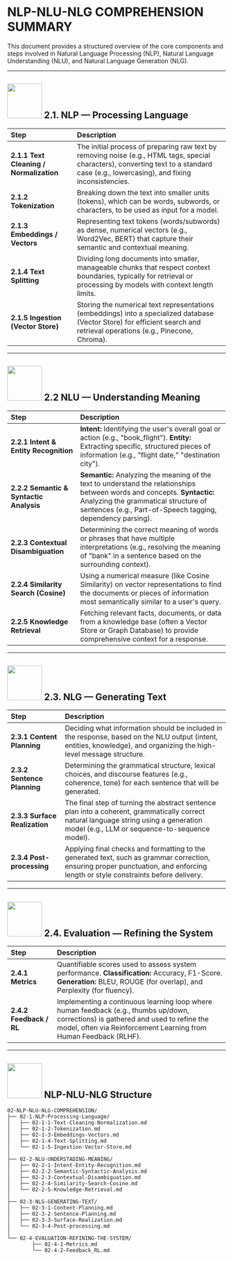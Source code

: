 # NLP-NLU-NLG COMPREHENSION SUMMARY

This document provides a structured overview of the core components and steps involved in Natural Language Processing (NLP), Natural Language Understanding (NLU), and Natural Language Generation (NLG).

---

## <img src="https://cdn-icons-png.flaticon.com/512/1713/1713860.png" width="80"/> 2.1. NLP — Processing Language

| Step | Description |
| :--- | :--- |
| **2.1.1 Text Cleaning / Normalization** | The initial process of preparing raw text by removing noise (e.g., HTML tags, special characters), converting text to a standard case (e.g., lowercasing), and fixing inconsistencies. |
| **2.1.2 Tokenization** | Breaking down the text into smaller units (tokens), which can be words, subwords, or characters, to be used as input for a model. |
| **2.1.3 Embeddings / Vectors** | Representing text tokens (words/subwords) as dense, numerical vectors (e.g., Word2Vec, BERT) that capture their semantic and contextual meaning. |
| **2.1.4 Text Splitting** | Dividing long documents into smaller, manageable chunks that respect context boundaries, typically for retrieval or processing by models with context length limits. |
| **2.1.5 Ingestion (Vector Store)** | Storing the numerical text representations (embeddings) into a specialized database (Vector Store) for efficient search and retrieval operations (e.g., Pinecone, Chroma). |

---

## <img src="https://cdn-icons-png.flaticon.com/512/6062/6062503.png" width="80"/> 2.2 NLU — Understanding Meaning

| Step | Description |
| :--- | :--- |
| **2.2.1 Intent & Entity Recognition** | **Intent:** Identifying the user's overall goal or action (e.g., "book\_flight"). **Entity:** Extracting specific, structured pieces of information (e.g., "flight date," "destination city"). |
| **2.2.2 Semantic & Syntactic Analysis** | **Semantic:** Analyzing the meaning of the text to understand the relationships between words and concepts. **Syntactic:** Analyzing the grammatical structure of sentences (e.g., Part-of-Speech tagging, dependency parsing). |
| **2.2.3 Contextual Disambiguation** | Determining the correct meaning of words or phrases that have multiple interpretations (e.g., resolving the meaning of "bank" in a sentence based on the surrounding context). |
| **2.2.4 Similarity Search (Cosine)** | Using a numerical measure (like Cosine Similarity) on vector representations to find the documents or pieces of information most semantically similar to a user's query. |
| **2.2.5 Knowledge Retrieval** | Fetching relevant facts, documents, or data from a knowledge base (often a Vector Store or Graph Database) to provide comprehensive context for a response. |

---

## <img src="https://cdn-icons-png.flaticon.com/512/10087/10087719.png" width="80"/> 2.3. NLG — Generating Text

| Step | Description |
| :--- | :--- |
| **2.3.1 Content Planning** | Deciding what information should be included in the response, based on the NLU output (intent, entities, knowledge), and organizing the high-level message structure. |
| **2.3.2 Sentence Planning** | Determining the grammatical structure, lexical choices, and discourse features (e.g., coherence, tone) for each sentence that will be generated. |
| **2.3.3 Surface Realization** | The final step of turning the abstract sentence plan into a coherent, grammatically correct natural language string using a generation model (e.g., LLM or sequence-to-sequence model). |
| **2.3.4 Post-processing** | Applying final checks and formatting to the generated text, such as grammar correction, ensuring proper punctuation, and enforcing length or style constraints before delivery. |

---

## <img src="https://cdn-icons-png.flaticon.com/512/2550/2550820.png" width="80"/> 2.4. Evaluation — Refining the System

| Step | Description |
| :--- | :--- |
| **2.4.1 Metrics** | Quantifiable scores used to assess system performance. **Classification:** Accuracy, F1-Score. **Generation:** BLEU, ROUGE (for overlap), and Perplexity (for fluency). |
| **2.4.2 Feedback / RL** | Implementing a continuous learning loop where human feedback (e.g., thumbs up/down, corrections) is gathered and used to refine the model, often via Reinforcement Learning from Human Feedback (RLHF). |

---

## <img src="https://cdn-icons-png.flaticon.com/512/18310/18310876.png" width="80"/> NLP-NLU-NLG Structure 

```
02-NLP-NLU-NLG-COMPREHENSION/
├── 02-1-NLP-Processing-Language/
│   ├── 02-1-1-Text-Cleaning-Normalization.md
│   ├── 02-1-2-Tokenization.md
│   ├── 02-1-3-Embeddings-Vectors.md
│   ├── 02-1-4-Text-Splitting.md
│   └── 02-1-5-Ingestion-Vector-Store.md
│
├── 02-2-NLU-UNDERSTADING-MEANING/
│   ├── 02-2-1-Intent-Entity-Recognition.md
│   ├── 02-2-2-Semantic-Syntactic-Analysis.md
│   ├── 02-2-3-Contextual-Disambiguation.md
│   ├── 02-2-4-Similarity-Search-Cosine.md
│   └── 02-2-5-Knowledge-Retrieval.md
│
├── 02-3-NLG-GENERATING-TEXT/
│   ├── 02-3-1-Content-Planning.md
│   ├── 02-3-2-Sentence-Planning.md
│   ├── 02-3-3-Surface-Realization.md
│   └── 02-3-4-Post-processing.md
│
└── 02-4-EVALUATION-REFINING-THE-SYSTEM/
        ├── 02-4-1-Metrics.md
        └── 02-4-2-Feedback_RL.md

```
